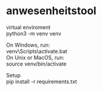 # anwesenheitstool

virtual enviroment\
python3 -m venv venv

On Windows, run:\
venv\Scripts\activate.bat\
On Unix or MacOS, run:\
source venv/bin/activate

Setup\
pip install -r requirements.txt
